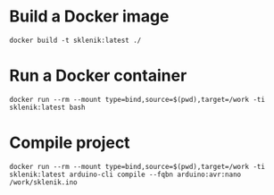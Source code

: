 # Build a Docker image
```
docker build -t sklenik:latest ./
```

# Run a Docker container
```
docker run --rm --mount type=bind,source=$(pwd),target=/work -ti sklenik:latest bash
```

# Compile project
```
docker run --rm --mount type=bind,source=$(pwd),target=/work -ti sklenik:latest arduino-cli compile --fqbn arduino:avr:nano /work/sklenik.ino
```